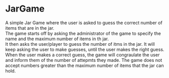 # JarGame
A simple Jar Game where the user is asked to guess the correct number of items that are in the jar.  
The game starts off by asking the administrator of the game to specify the name and the maximum number of items in th jar.  
It then asks the user/player to guess the number of itms in the jar.  It will keep asking the user to make guesses, 
until the user makes the right guess. When the user makes a correct guess, the game will congraulate the user and inform them of the number of 
attepmts they made.  The game does not accept numbers greater than the maximum number of items that the jar can hold.

